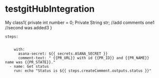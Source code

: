 # testgitHubIntegration

My class1{
private int number = 0;
Private String str;
//add comments one1
//second was added3
}


    steps:
      

        with:
          asana-secret: ${{ secrets.ASANA_SECRET }}
          comment-text: " {{PR_URL}} with id {{PR_ID}} and {{PR_NAME}} name was {{PR_STATE}}."
      - name: Get status
        run: echo "Status is ${{ steps.createComment.outputs.status }}"
